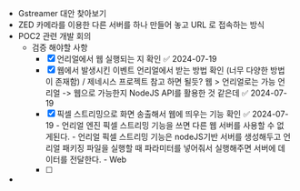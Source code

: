 - Gstreamer 대안 찾아보기 
- ZED 카메라를 이용한 다른 서버를 하나 만들어 놓고 URL 로 접속하는 방식
- POC2 관련 개발 회의
  - 검증 해야할 사항
    - [x] 언리얼에서 웹 실행되는 지 확인 ✅ 2024-07-19 
    - [x] 웹에서 발생시킨 이벤트 언리얼에서 받는 방법 확인 (너무 다양한 방법이 존재함) / 제네시스 프로젝트 참고 하면 될듯? 웹 > 언리얼로는 가능 언리얼 -> 웹으로 가능한지 NodeJS API를 활용한 것 같은데 ✅ 2024-07-19
    - [x] 픽셀 스트리밍으로 화면 송출해서 웹에 띄우는 기능 확인 ✅ 2024-07-19
          - 언리얼 엔진 픽셀 스트리밍 기능을 쓰면 다른 웹 서버를 사용할 수 없게된다.
          - 언리얼 픽셀 스트리밍 기능은 nodeJS기반 서버를 생성해두고 언리얼 패키징 파일을 실행할 때 파라미터를 넣어줘서 실행해주면 서버에 데이터를 전달한다. 
          - Web 
    - [ ] 
- 